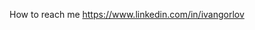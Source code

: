 How to reach me https://www.linkedin.com/in/ivangorlov

<!---
KeepCalmWherever/KeepCalmWherever is a ✨ special ✨ repository because its `README.md` (this file) appears on your GitHub profile.
You can click the Preview link to take a look at your changes.
--->

